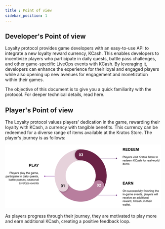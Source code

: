```yaml
---
title : Point of view
sidebar_position: 1
---
```

## Developer's Point of view
Loyalty protocol provides game developers with an easy-to-use API to integrate a new loyalty reward currency, KCash. This enables developers to incentivize players who participate in daily quests, battle pass challenges, and other game-specific LiveOps events with KCash. By leveraging it, developers can enhance the experience for their loyal and engaged players while also opening up new avenues for engagement and monetization within their games.

The objective of this document is to give you a quick familiarity with the protocol. For deeper technical details, read here.


## Player's Point of view

The Loyalty protocol values players' dedication in the game, rewarding their loyalty with KCash, a currency with tangible benefits. This currency can be redeemed for a diverse range of items available at the Kratos Store. The player's journey is as follows:



![Image](../../../static/img/image14.png)

As players progress through their journey, they are motivated to play more and earn additional KCash, creating a positive feedback loop.
